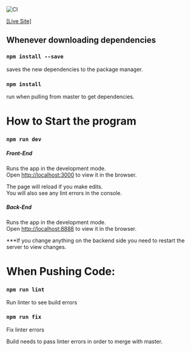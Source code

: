 ![CI](https://github.com/anikait627/SAFE4U2VOTE/workflows/CI/badge.svg?branch=master) 

[[Live Site]](https://safe4u2vote.herokuapp.com/)

## Whenever downloading dependencies

### `npm install --save`
saves the new dependencies to the package manager. 

### `npm install` 
run when pulling from master to get dependencies. 

# How to Start the program

### `npm run dev`

##### Front-End
Runs the app in the development mode.<br />
Open [http://localhost:3000](http://localhost:3000) to view it in the browser.

The page will reload if you make edits.<br />
You will also see any lint errors in the console.

##### Back-End
Runs the app in the development mode.<br />
Open [http://localhost:8888](http://localhost:8888) to view it in the browser.

***If you change anything on the backend side you need to restart the server to view changes. 

# When Pushing Code:

### `npm run lint`
Run linter to see build errors

### `npm run fix`
Fix linter errors

Build needs to pass linter errors in order to merge with master.
